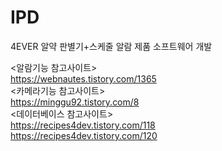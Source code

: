 # IPD
4EVER 알약 판별기+스케줄 알람 제품 소프트웨어 개발  
  
    
<알람기능 참고사이트>  
https://webnautes.tistory.com/1365  
<카메라기능 참고사이트>  
https://minggu92.tistory.com/8  
<데이터베이스 참고사이트>  
https://recipes4dev.tistory.com/118  
https://recipes4dev.tistory.com/120  
